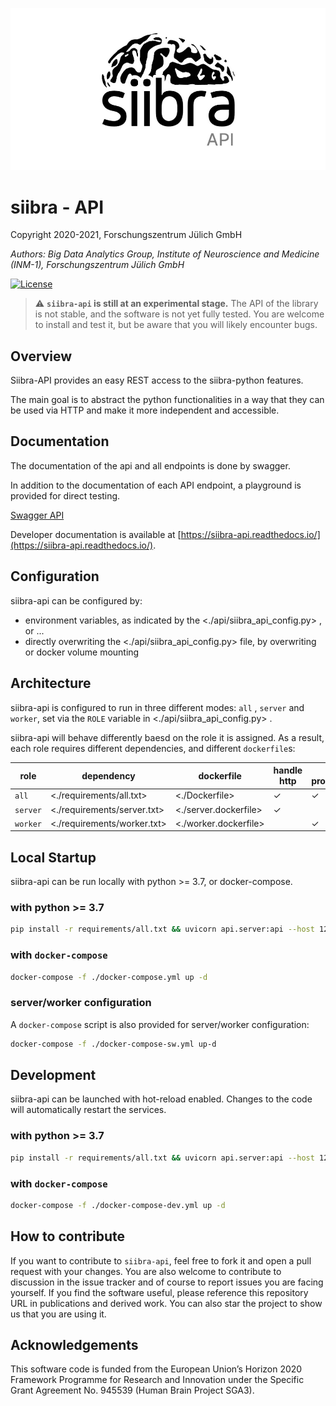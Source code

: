 <p align="center">
    <img src="static/images/siibra-api.jpeg" width="600">
</p>

# siibra - API 

Copyright 2020-2021, Forschungszentrum Jülich GmbH

*Authors: Big Data Analytics Group, Institute of Neuroscience and Medicine (INM-1), Forschungszentrum Jülich GmbH*

[![License](https://img.shields.io/badge/License-Apache%202.0-blue.svg)](https://opensource.org/licenses/Apache-2.0)


> :warning: **`siibra-api` is still at an experimental stage.** The API of the library is not
stable, and the software is not yet fully tested. You are welcome to install and
test it, but be aware that you will likely encounter bugs.

## Overview

Siibra-API provides an easy REST access to the siibra-python features.

The main goal is to abstract the python functionalities in a way that they can be used via HTTP and make it more independent and accessible.

## Documentation

The documentation of the api and all endpoints is done by swagger.

In addition to the documentation of each API endpoint, a playground is provided for direct testing.

[Swagger API](https://siibra-api-stable.apps.hbp.eu/v1_0/docs#/)

Developer documentation is available at [https://siibra-api.readthedocs.io/](https://siibra-api.readthedocs.io/).

## Configuration

siibra-api can be configured by:

- environment variables, as indicated by the <./api/siibra_api_config.py> , or ...
- directly overwriting the <./api/siibra_api_config.py> file, by overwriting or docker volume mounting

## Architecture

siibra-api is configured to run in three different modes: `all` , `server` and `worker`, set via the `ROLE` variable in <./api/siibra_api_config.py> .

siibra-api will behave differently baesd on the role it is assigned. As a result, each role requires different dependencies, and different `dockerfile`s:


| role | dependency | dockerfile | handle http | data processing |
| --- | --- | --- | --- | --- |
| `all` | <./requirements/all.txt> | <./Dockerfile> | ✓ | ✓ |
| `server` | <./requirements/server.txt> | <./server.dockerfile> | ✓ | |
| `worker` | <./requirements/worker.txt> | <./worker.dockerfile> | | ✓ | 



## Local Startup

siibra-api can be run locally with python >= 3.7, or docker-compose.

### with python >= 3.7

```sh
pip install -r requirements/all.txt && uvicorn api.server:api --host 127.0.0.1 --port 5000
```

### with `docker-compose`

```sh
docker-compose -f ./docker-compose.yml up -d
```

### server/worker configuration

A `docker-compose` script is also provided for server/worker configuration:

```sh
docker-compose -f ./docker-compose-sw.yml up-d
```


## Development

siibra-api can be launched with hot-reload enabled. Changes to the code will automatically restart the services.

### with python >= 3.7

```sh
pip install -r requirements/all.txt && uvicorn api.server:api --host 127.0.0.1 --port 5000 --reload
```

### with `docker-compose`

```sh
docker-compose -f ./docker-compose-dev.yml up -d
```

## How to contribute

If you want to contribute to ``siibra-api``, feel free to fork it and open a
pull request with your changes. You are also welcome to contribute to
discussion in the issue tracker and of course to report issues you are
facing yourself. If you find the software useful, please reference this
repository URL in publications and derived work. You can also star the
project to show us that you are using it.

## Acknowledgements

This software code is funded from the European Union’s Horizon 2020 Framework
Programme for Research and Innovation under the Specific Grant Agreement No.
945539 (Human Brain Project SGA3).
